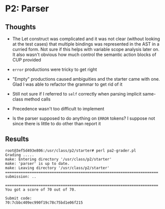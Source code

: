# P2: Parser

## Thoughts

- The Let construct was complicated and it was not clear (without looking at the test cases) that multiple bindings
was represented in the AST in a curried form. Not sure if this helps with variable scope analysis later on. It also wasn't obvious how much control the semantic action blocks of CUP provided

- `error` productions were tricky to get right

- "Empty" productions caused ambiguities and the starter came with one. Glad I was able to refactor the grammar to get rid of it

- Still not sure if I referred to `self` correctly when parsing implicit same-class method calls 

- Precedence wasn't too difficult to implement

- Is the parser supposed to do anything on `ERROR` tokens? I suppose not since there is little to do other than report it

## Results
```
root@3ef5d493e806:/usr/class/p2/starter# perl pa2-grader.pl
Grading .....
make: Entering directory '/usr/class/p2/starter'
make: 'parser' is up to date.
make: Leaving directory '/usr/class/p2/starter'
=====================================================================
submission: ..

=====================================================================
You got a score of 70 out of 70.

Submit code:
70:7cbbc409ec990f19c78c75bd1e06f215
```